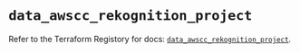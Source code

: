 # `data_awscc_rekognition_project`

Refer to the Terraform Registory for docs: [`data_awscc_rekognition_project`](https://registry.terraform.io/providers/hashicorp/awscc/0.70.0/docs/data-sources/rekognition_project).
